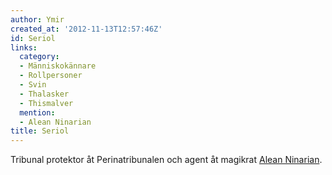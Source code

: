 ```yaml
---
author: Ymir
created_at: '2012-11-13T12:57:46Z'
id: Seriol
links:
  category:
  - Människokännare
  - Rollpersoner
  - Svin
  - Thalasker
  - Thismalver
  mention:
  - Alean Ninarian
title: Seriol
---
```


Tribunal protektor åt Perinatribunalen och agent åt magikrat [Alean Ninarian].

  [Alean Ninarian]: Alean_Ninarian